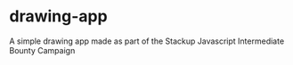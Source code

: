 # drawing-app
A simple drawing app made as part of the Stackup Javascript Intermediate Bounty Campaign
